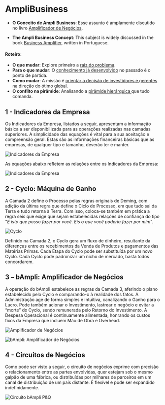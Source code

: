# AmpliBusiness

- **O Conceito de Ampli Business**: Esse assunto é amplamente discutido no livro [Amplificador de Negócios](https://www.amazon.com/Amplificador-Neg%C3%B3cios-intelig%C3%AAncia-aproveitar-dispon%C3%ADveis/dp/8592301009).

- **The Ampli Business Concept**: This subject is widely discussed in the book [Business Amplifier](https://www.amazon.com/Amplificador-Neg%C3%B3cios-intelig%C3%AAncia-aproveitar-dispon%C3%ADveis/dp/8592301009), written in Portuguese.

#### Roteiro:

- **O que mudar**: Explore primeiro a [raiz do problema](./1.o-que-mudar.md). 
- **Para o que mudar**: O [conhecimento já desenvolvido](./2.para-o-que-mudar.md) no passado é o ponto de partida.
- **Como mudar**: A missão é [orientar a decisão de investidores e gerentes](./3.como-mudar.md) na direção do ótimo global.
- **O conflito na pirâmide**: Analisando a [pirâmide hierárquica ](./4.o-conflito-na-piramide.md) que tudo comanda.

## 1 - Indicadores da Empresa	

Os Indicadores da Empresa, listados a seguir, apresentam a informação básica a ser disponibilizada para as operações realizadas nas camadas superiores. A simplicidade das equações é vital para a sua aceitação e compreensão geral. Estas são as informações financeiras básicas que as empresas, de qualquer tipo e tamanho, deverão ter e manter.	

![Indicadores da Empresa](http://i.imgur.com/POCZC87.png)	

As equações abaixo refletem as relações entre os Indicadores da Empresa:	

![Indicadores da Empresa](http://i.imgur.com/KmEOTWU.png)	

## 2 - Cyclo: Máquina de Ganho	

A Camada 2 define o Processo pelas regras originais de Deming, com adição da última regra que define o Ciclo do Processo, em que tudo sai da Terra e tudo retorna à Terra. Com isso, coloca-se também em prática a regra seis que exige que sejam estabelecidas relações de confiança do tipo "*É isto que posso fazer por você. Eis o que você poderia fazer por mim*".	

![Cyclo](http://i.imgur.com/yh9pcxf.png)	


Definido na Camada 2, o Cyclo gera um fluxo de dinheiro, resultante da diferenças entre os recebimentos da Venda de Produtos e pagamentos das Matérias Primas. Cada Etapa do Cyclo pode ser substituída por um novo Cyclo. Cada Cyclo pode padronizar um nicho de mercado, basta todos concordarem.	

## 3 – bAmpli: Amplificador de Negócios	

A operação do bAmpli estabelece as regras da Camada 3, aferindo o plano estabelecido pelo Cyclo e comparando-o à realidade dos fatos. A Administração age de forma simples e intuitiva, canalizando o Ganho para o Lucro. Pode também acionar o Investimento, lastrear o negócio e evitar a “morte” do Cyclo, sendo remunerada pelo Retorno do Investimento. A Despesa Operacional é continuamente alimentada, honrando os custos fixos da Empresa que incluem Mão de Obra e Overhead. 	

![Amplificador de Negócios](http://i.imgur.com/XyBPfpG.png)	

![bAmpli: Amplificador de Negócios](http://i.imgur.com/WClMUQp.png)	

## 4 - Circuitos de Negócios	

Como pode ser visto a seguir, o circuito de negócios exprime com precisão o relacionamento entre as partes envolvidas, quer estejam sob o mesmo galpão de uma fábrica, ou distribuídas por milhares de parceiros em um canal de distribuição de um país distante. É flexível e pode ser expandido indefinidamente.

![Circuito bAmpli P&Q](http://i.imgur.com/XDgV9TY.png)